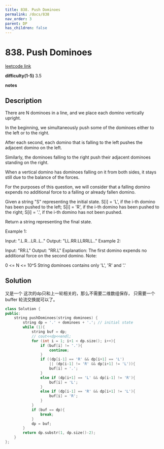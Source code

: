 ```yaml
---
title: 838. Push Dominoes
permalink: /docs/838
nav_order: 3
parent: DP
has_children: false
---
```

# 838. Push Dominoes
[leetcode link](https://leetcode.com/problems/push-dominoes/)

**difficulty(1-5)** 
3.5

**notes**   


## Description
There are N dominoes in a line, and we place each domino vertically upright.

In the beginning, we simultaneously push some of the dominoes either to the left or to the right.



After each second, each domino that is falling to the left pushes the adjacent domino on the left.

Similarly, the dominoes falling to the right push their adjacent dominoes standing on the right.

When a vertical domino has dominoes falling on it from both sides, it stays still due to the balance of the forces.

For the purposes of this question, we will consider that a falling domino expends no additional force to a falling or already fallen domino.

Given a string "S" representing the initial state. S[i] = 'L', if the i-th domino has been pushed to the left; S[i] = 'R', if the i-th domino has been pushed to the right; S[i] = '.', if the i-th domino has not been pushed.

Return a string representing the final state. 

Example 1:

Input: ".L.R...LR..L.."
Output: "LL.RR.LLRRLL.."
Example 2:

Input: "RR.L"
Output: "RR.L"
Explanation: The first domino expends no additional force on the second domino.
Note:

0 <= N <= 10^5
String dominoes contains only 'L', 'R' and '.'

## Solution
又是一个 这次的dp只和上一轮相关的，那么不需要二维数组保存， 只需要一个buffer 轮流交换就可以了。

```c++
class Solution {
public:
    string pushDominoes(string dominoes) {
        string dp = '.' + dominoes + '.'; // initial state
        while (1){
            string buf = dp;
            // cout<<dp<<endl;
            for (int i = 1; i+1 < dp.size(); i++){
                if (buf[i] != '.'){
                    continue;
                }
                if ((dp[i-1] == 'R' && dp[i+1] == 'L')
                    || (dp[i-1] != 'R' && dp[i+1] != 'L')){
                    buf[i] = '.';
                }
                else if (dp[i+1] == 'L' && dp[i-1] != 'R'){
                    buf[i] = 'L';
                }
                else if (dp[i-1] == 'R' && dp[i+1] != 'L'){
                    buf[i] = 'R';
                }
            }
            if (buf == dp){
                break;
            }
            dp = buf;
        }
        return dp.substr(1, dp.size()-2);
    }
};
```

<!-- 
Default label
{: .label }

Blue label
{: .label .label-blue }

Stable
{: .label .label-green }

New release
{: .label .label-purple }

Coming soon
{: .label .label-yellow }

Deprecated
{: .label .label-red } -->

